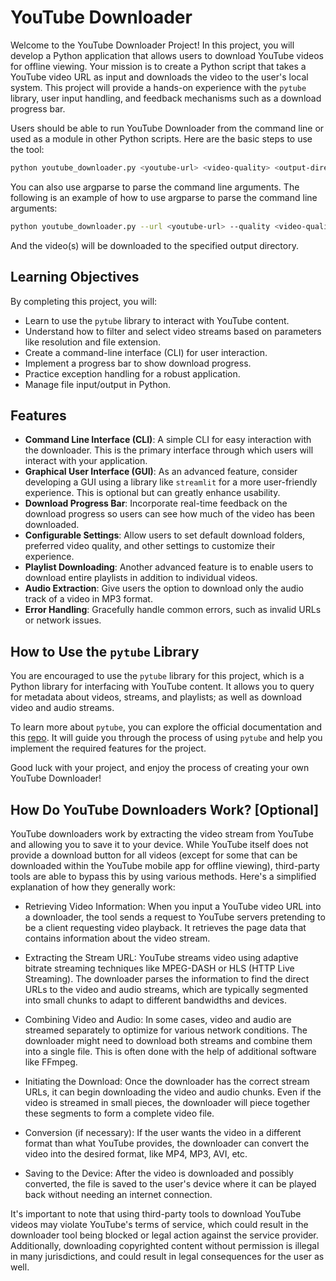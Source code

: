 # YouTube Downloader

Welcome to the YouTube Downloader Project! In this project, you will develop a Python application that allows users to download YouTube videos for offline viewing. Your mission is to create a Python script that takes a YouTube video URL as input and downloads the video to the user's local system. This project will provide a hands-on experience with the `pytube` library, user input handling, and feedback mechanisms such as a download progress bar.

Users should be able to run YouTube Downloader from the command line or used as a module in other Python scripts. Here are the basic steps to use the tool:

```sh
python youtube_downloader.py <youtube-url> <video-quality> <output-directory>
```
You can also use argparse to parse the command line arguments. The following is an example of how to use argparse to parse the command line arguments:

```sh
python youtube_downloader.py --url <youtube-url> --quality <video-quality> --output <output-directory>
```

And the video(s) will be downloaded to the specified output directory.

## Learning Objectives

By completing this project, you will:

- Learn to use the `pytube` library to interact with YouTube content.
- Understand how to filter and select video streams based on parameters like resolution and file extension.
- Create a command-line interface (CLI) for user interaction.
- Implement a progress bar to show download progress.
- Practice exception handling for a robust application.
- Manage file input/output in Python.

## Features

- **Command Line Interface (CLI)**: A simple CLI for easy interaction with the downloader. This is the primary interface through which users will interact with your application.
- **Graphical User Interface (GUI)**: As an advanced feature, consider developing a GUI using a library like `streamlit` for a more user-friendly experience. This is optional but can greatly enhance usability.
- **Download Progress Bar**: Incorporate real-time feedback on the download progress so users can see how much of the video has been downloaded.
- **Configurable Settings**: Allow users to set default download folders, preferred video quality, and other settings to customize their experience.
- **Playlist Downloading**: Another advanced feature is to enable users to download entire playlists in addition to individual videos.
- **Audio Extraction**: Give users the option to download only the audio track of a video in MP3 format.
- **Error Handling**: Gracefully handle common errors, such as invalid URLs or network issues.

## How to Use the `pytube` Library

You are encouraged to use the `pytube` library for this project, which is a Python library for interfacing with YouTube content. It allows you to query for metadata about videos, streams, and playlists; as well as download video and audio streams.

To learn more about `pytube`, you can explore the official documentation and this [repo](https://github.com/pytube/pytube/tree/master). It will guide you through the process of using `pytube` and help you implement the required features for the project.

Good luck with your project, and enjoy the process of creating your own YouTube Downloader!

## How Do YouTube Downloaders Work? [Optional]
YouTube downloaders work by extracting the video stream from YouTube and allowing you to save it to your device. While YouTube itself does not provide a download button for all videos (except for some that can be downloaded within the YouTube mobile app for offline viewing), third-party tools are able to bypass this by using various methods. Here's a simplified explanation of how they generally work:

- Retrieving Video Information: When you input a YouTube video URL into a downloader, the tool sends a request to YouTube servers pretending to be a client requesting video playback. It retrieves the page data that contains information about the video stream.

- Extracting the Stream URL: YouTube streams video using adaptive bitrate streaming techniques like MPEG-DASH or HLS (HTTP Live Streaming). The downloader parses the information to find the direct URLs to the video and audio streams, which are typically segmented into small chunks to adapt to different bandwidths and devices.

- Combining Video and Audio: In some cases, video and audio are streamed separately to optimize for various network conditions. The downloader might need to download both streams and combine them into a single file. This is often done with the help of additional software like FFmpeg.

- Initiating the Download: Once the downloader has the correct stream URLs, it can begin downloading the video and audio chunks. Even if the video is streamed in small pieces, the downloader will piece together these segments to form a complete video file.

- Conversion (if necessary): If the user wants the video in a different format than what YouTube provides, the downloader can convert the video into the desired format, like MP4, MP3, AVI, etc.

- Saving to the Device: After the video is downloaded and possibly converted, the file is saved to the user's device where it can be played back without needing an internet connection.

It's important to note that using third-party tools to download YouTube videos may violate YouTube's terms of service, which could result in the downloader tool being blocked or legal action against the service provider. Additionally, downloading copyrighted content without permission is illegal in many jurisdictions, and could result in legal consequences for the user as well.